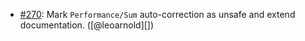 * [#270](https://github.com/rubocop/rubocop-performance/pull/270): Mark `Performance/Sum` auto-correction as unsafe and extend documentation. ([@leoarnold][])
